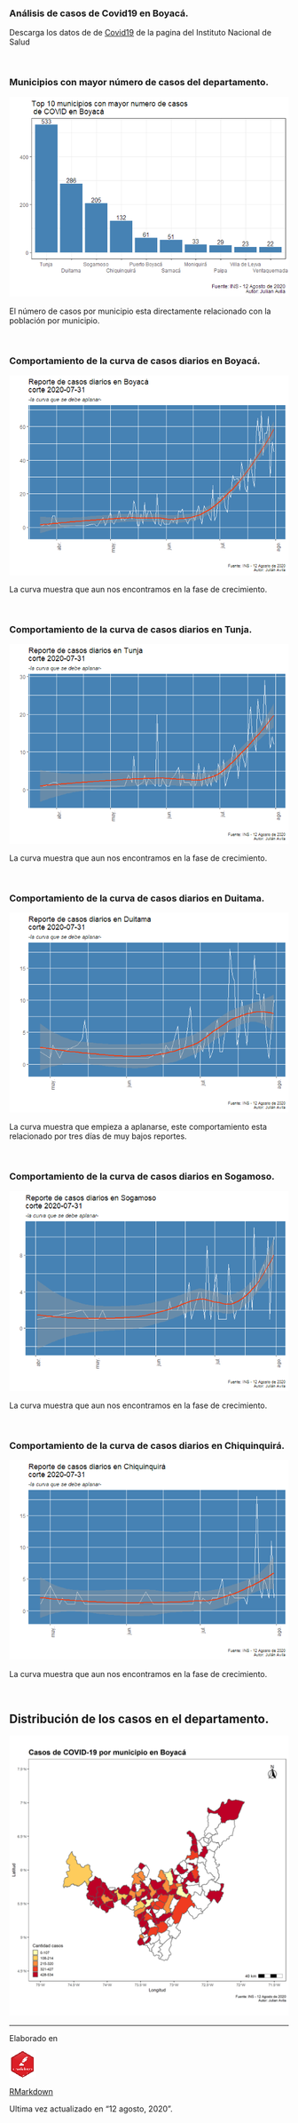 ### Análisis de casos de Covid19 en Boyacá.

Descarga los datos de de
[Covid19](https://www.datos.gov.co/Salud-y-Protecci-n-Social/Casos-positivos-de-COVID-19-en-Colombia/gt2j-8ykr/data)
de la pagina del Instituto Nacional de Salud

</br>

### Municipios con mayor número de casos del departamento.

![](Reporte_files/figure-markdown_strict/unnamed-chunk-4-1.png)

El número de casos por municipio esta directamente relacionado con la
población por municipio.

</br>

### Comportamiento de la curva de casos diarios en Boyacá.

![](Reporte_files/figure-markdown_strict/unnamed-chunk-6-1.png)

La curva muestra que aun nos encontramos en la fase de crecimiento.

</br>

### Comportamiento de la curva de casos diarios en Tunja.

![](Reporte_files/figure-markdown_strict/unnamed-chunk-7-1.png)

La curva muestra que aun nos encontramos en la fase de crecimiento.

</br>

### Comportamiento de la curva de casos diarios en Duitama.

![](Reporte_files/figure-markdown_strict/unnamed-chunk-8-1.png)

La curva muestra que empieza a aplanarse, este comportamiento esta
relacionado por tres días de muy bajos reportes.

</br>

### Comportamiento de la curva de casos diarios en Sogamoso.

![](Reporte_files/figure-markdown_strict/unnamed-chunk-9-1.png)

La curva muestra que aun nos encontramos en la fase de crecimiento.

</br>

### Comportamiento de la curva de casos diarios en Chiquinquirá.

![](Reporte_files/figure-markdown_strict/unnamed-chunk-10-1.png)

La curva muestra que aun nos encontramos en la fase de crecimiento.

</br>

Distribución de los casos en el departamento.
---------------------------------------------

![](Reporte_files/figure-markdown_strict/unnamed-chunk-11-1.png)

------------------------------------------------------------------------

Elaborado en <br/>

![](Reporte_files/figure-markdown_strict/unnamed-chunk-12-1.png)

[RMarkdown](https://rmarkdown.rstudio.com/)

Ultima vez actualizado en “12 agosto, 2020”.
